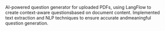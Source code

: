 AI-powered question generator for uploaded PDFs, using LangFlow to create context-aware questionsbased on document content. Implemented text extraction and NLP techniques to ensure accurate andmeaningful question generation.
